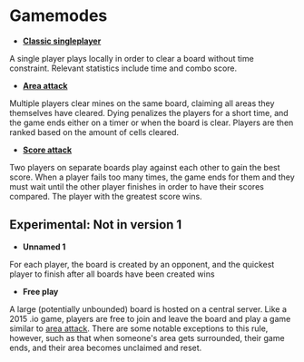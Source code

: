 # Gamemodes

* [**Classic singleplayer**](./singleplayer.md)

A single player plays locally in order to clear a board without time constraint. Relevant statistics
include time and combo score.

* [**Area attack**](./area_attack.md)

Multiple players clear mines on the same board, claiming all areas they themselves have cleared.
Dying penalizes the players for a short time, and the game ends either on a timer or when the board
is clear. Players are then ranked based on the amount of cells cleared.

* [**Score attack**](./score_attack.md)

Two players on separate boards play against each other to gain the best score. When a player fails
too many times, the game ends for them and they must wait until the other player finishes in order
to have their scores compared. The player with the greatest score wins.

## Experimental: Not in version 1

* **Unnamed 1**

For each player, the board is created by an opponent, and the quickest player to finish after
all boards have been created wins

* **Free play**

A large (potentially unbounded) board is hosted on a central server. Like a 2015 .io game, players
are free to join and leave the board and play a game similar to [area attack](./area_attack.md).
There are some notable exceptions to this rule, however, such as that when someone's area gets
surrounded, their game ends, and their area becomes unclaimed and reset.
